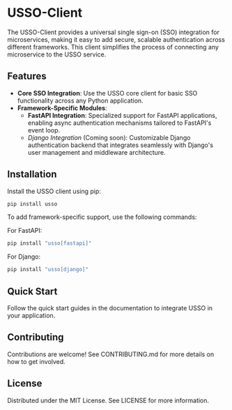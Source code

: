 # USSO-Client

The USSO-Client provides a universal single sign-on (SSO) integration for microservices, making it easy to add secure, scalable authentication across different frameworks. This client simplifies the process of connecting any microservice to the USSO service.

## Features

- **Core SSO Integration**: Use the USSO core client for basic SSO functionality across any Python application.
- **Framework-Specific Modules**:
  - **FastAPI Integration**: Specialized support for FastAPI applications, enabling async authentication mechanisms tailored to FastAPI's event loop.
  - *Django Integration* (Coming soon): Customizable Django authentication backend that integrates seamlessly with Django's user management and middleware architecture.

## Installation

Install the USSO client using pip:

```bash
pip install usso
```

To add framework-specific support, use the following commands:

For FastAPI:

```bash
pip install "usso[fastapi]"
```

For Django:

```bash
pip install "usso[django]"
```

## Quick Start
Follow the quick start guides in the documentation to integrate USSO in your application.

## Contributing
Contributions are welcome! See CONTRIBUTING.md for more details on how to get involved.

## License
Distributed under the MIT License. See LICENSE for more information.